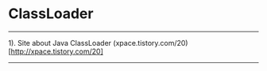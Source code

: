 # ClassLoader

----------------------------------------------------------------------------------------------

1). Site about Java ClassLoader (xpace.tistory.com/20)[http://xpace.tistory.com/20]

----------------------------------------------------------------------------------------------

